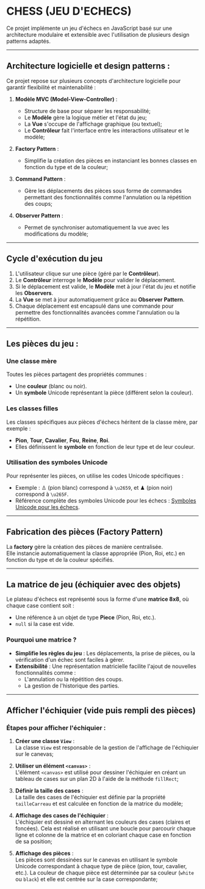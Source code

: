 # **CHESS (JEU D'ECHECS)**

Ce projet implémente un jeu d'échecs en JavaScript basé sur une architecture modulaire et extensible avec l'utilisation de plusieurs design patterns adaptés.


---


## **Architecture logicielle et design patterns** :

Ce projet repose sur plusieurs concepts d'architecture logicielle pour garantir flexibilité et maintenabilité :

1. **Modèle MVC (Model-View-Controller)** :
   - Structure de base pour séparer les responsabilité;
   - Le **Modèle** gère la logique métier et l'état du jeu; 
   - La **Vue** s'occupe de l'affichage graphique (ou textuel);
   - Le **Contrôleur** fait l'interface entre les interactions utilisateur et le modèle; 


2. **Factory Pattern** :
   - Simplifie la création des pièces en instanciant les bonnes classes en fonction du type et de la couleur;


3. **Command Pattern** :
   - Gère les déplacements des pièces sous forme de commandes permettant des fonctionnalités comme l'annulation ou la répétition des coups;


4. **Observer Pattern** :
   - Permet de synchroniser automatiquement la vue avec les modifications du modèle;


---


## **Cycle d'exécution du jeu**

1. L'utilisateur clique sur une pièce (géré par le **Contrôleur**).  
2. Le **Contrôleur** interroge le **Modèle** pour valider le déplacement.  
3. Si le déplacement est valide, le **Modèle** met à jour l'état du jeu et notifie les **Observers**.  
4. La **Vue** se met à jour automatiquement grâce au **Observer Pattern**.  
5. Chaque déplacement est encapsulé dans une commande pour permettre des fonctionnalités avancées comme l'annulation ou la répétition.


---


## **Les pièces du jeu** :

### Une classe mère 

Toutes les pièces partagent des propriétés communes :
- Une **couleur** (blanc ou noir).
- Un **symbole** Unicode représentant la pièce (différent selon la couleur).


### Les classes filles  

Les classes spécifiques aux pièces d'échecs héritent de la classe mère, par exemple :
- **Pion**, **Tour**, **Cavalier**, **Fou**, **Reine**, **Roi**.
- Elles définissent le **symbole** en fonction de leur type et de leur couleur.


### Utilisation des symboles Unicode

Pour représenter les pièces, on utilise les codes Unicode spécifiques :
- Exemple : ♙ (pion blanc) correspond à `\u2659`, et ♟ (pion noir) correspond à `\u265F`.
- Référence complète des symboles Unicode pour les échecs : [Symboles Unicode pour les échecs](https://citizendium.org/wiki/Chess_symbols_in_Unicode).


---


## **Fabrication des pièces (Factory Pattern)**

La **factory** gère la création des pièces de manière centralisée.  
Elle instancie automatiquement la classe appropriée (Pion, Roi, etc.) en fonction du type et de la couleur spécifiés.


---


## **La matrice de jeu (échiquier avec des objets)**

Le plateau d'échecs est représenté sous la forme d'une **matrice 8x8**, où chaque case contient soit :
- Une référence à un objet de type **Piece** (Pion, Roi, etc.).
- `null` si la case est vide.


### Pourquoi une matrice ?

- **Simplifie les règles du jeu** : Les déplacements, la prise de pièces, ou la vérification d'un échec sont faciles à gérer.  
- **Extensibilité** : Une représentation matricielle facilite l'ajout de nouvelles fonctionnalités comme :
  - L'annulation ou la répétition des coups.
  - La gestion de l'historique des parties.


---

## Afficher l'échiquier (vide puis rempli des pièces)

### Étapes pour afficher l'échiquier :

1. **Créer une classe `View`** :  
   La classe `View` est responsable de la gestion de l'affichage de l'échiquier sur le canevas; 

2. **Utiliser un élément `<canvas>`** :  
   L'élément `<canvas>` est utilisé pour dessiner l'échiquier en créant un tableau de cases sur un plan 2D à l'aide de la méthode `fillRect`; 

3. **Définir la taille des cases** :  
   La taille des cases de l'échiquier est définie par la propriété `tailleCarreau` et est calculée en fonction de la matrice du modèle;

4. **Affichage des cases de l'échiquier** :  
   L'échiquier est dessiné en alternant les couleurs des cases (claires et foncées). Cela est réalisé en utilisant une boucle pour parcourir chaque ligne et colonne de la matrice et en coloriant chaque case en fonction de sa position;

5. **Affichage des pièces** :  
   Les pièces sont dessinées sur le canevas en utilisant le symbole Unicode correspondant à chaque type de pièce (pion, tour, cavalier, etc.). La couleur de chaque pièce est déterminée par sa couleur (`white` ou `black`) et elle est centrée sur la case correspondante;

